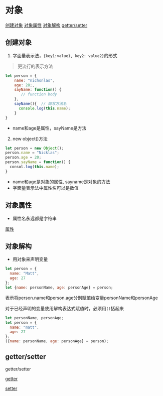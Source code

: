 # 对象

[创建对象](#创建对象)
[对象属性](#对象属性)
[对象解构](#对象解构)
[getter/setter](#gettersetter)

## 创建对象

1. 字面量表示法，`{key1:value1, key2: value2}`的形式

> 更流行的表示方法

```javascript
let person = {
    name: "nichonlas",
    age: 28;,
    sayName: function() {
       // function body
    },
    sayName(){  // 简写方法名
      console.log(this.name);
    }
}
```

- name和age是属性，sayName是方法

2. new object()方法

```javascript
let person = new Object();
person.name = "Nicklas";
person.age = 20;
person.sayName = function() {
  consol.log(this.name);
}
```

- name和age是对象的属性, sayname是对象的方法
- 字面量表示法中属性名可以是数值

## 对象属性

- 属性名永远都是字符串

[属性](JavaScript_Property.md)

## 对象解构

- 用对象来声明变量

```javascript
let person = {
  name: "Matt",
  age: 27
};
let {name: personName, age: personAge} = person;
```

表示将person.name和person.age分别赋值给变量personName和personAge

对于已经声明的变量使用解构表达式赋值时，必须用`()`括起来

```javascript
let personName, personAge;
let person = {
  name: "matt",
  age: 27
};
({name: personName, age: personAge} = person);
```

## getter/setter

getter/setter

[getter](JavaScript_Object_Getter.md)

[setter](JavaScript_Obejct_Setter.md)
